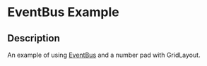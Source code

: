 # EventBus Example

## Description

An example of using [EventBus](https://github.com/greenrobot/EventBus) and a number pad with GridLayout.
